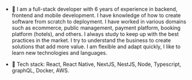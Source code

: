 
- 📃 I am a full-stack developer with 6 years of experience in backend, frontend and mobile development. I have knowledge of how to create software from scratch to deployment. I have worked in various domains such as ecommerce, public management, payment platform, booking platform (hotels), and others. I always study to keep up with the best practices in the market. I try to understand the business to create solutions that add more value. I am flexible and adapt quickly, I like to learn new technologies and languages. 

- 📱 Tech stack: React, React Native, NextJS, NestJS, Node, Typescript, graphQL, Docker, AWS.

<!--
**paulodevbr/paulodevbr** is a ✨ _special_ ✨ repository because its `README.md` (this file) appears on your GitHub profile.

Here are some ideas to get you started:

- 🔭 I’m currently working on ...
- 🌱 I’m currently learning ...
- 👯 I’m looking to collaborate on ...
- 🤔 I’m looking for help with ...
- 💬 Ask me about ...
- 📫 How to reach me: ...
- 😄 Pronouns: ...
- ⚡ Fun fact: ...
-->
